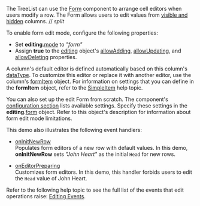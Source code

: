 The TreeList can use the [Form](/Documentation/ApiReference/UI_Components/dxForm/) component to arrange cell editors when users modify a row. The Form allows users to edit values from [visible and hidden](/Documentation/ApiReference/UI_Components/dxTreeList/Configuration/columns/#visible) columns.
// _split_

To enable form edit mode, configure the following properties:
- Set **editing**.[mode](/Documentation/ApiReference/UI_Components/dxTreeList/Configuration/editing/#mode) to *"form"*
- Assign **true** to the [editing](/Documentation/ApiReference/UI_Components/dxTreeList/Configuration/editing/) object's [allowAdding](/Documentation/ApiReference/UI_Components/dxTreeList/Configuration/editing/#allowAdding), [allowUpdating](/Documentation/ApiReference/UI_Components/dxTreeList/Configuration/editing/#allowUpdating), and [allowDeleting](/Documentation/ApiReference/UI_Components/dxTreeList/Configuration/editing/#allowDeleting) properties.

A column's default editor is defined automatically based on this column's [dataType](/Documentation/ApiReference/UI_Components/dxTreeList/Configuration/columns/#dataType). To customize this editor or replace it with another editor, use the column's [formItem](/Documentation/ApiReference/UI_Components/dxTreeList/Configuration/columns/#formItem) object. For information on settings that you can define in the **formItem** object, refer to the [SimpleItem](/Documentation/ApiReference/UI_Components/dxForm/Item_Types/SimpleItem/) help topic.

You can also set up the edit Form from scratch. The component's [configuration section](/Documentation/ApiReference/UI_Components/dxForm/) lists available settings. Specify these settings in the **editing**.[form](/Documentation/ApiReference/UI_Components/dxTreeList/Configuration/editing/#form) object. Refer to this object's description for information about form edit mode limitations.

This demo also illustrates the following event handlers:

- [onInitNewRow](/Documentation/ApiReference/UI_Components/dxTreeList/Configuration/#onInitNewRow)        
Populates form editors of a new row with default values. In this demo, **onInitNewRow** sets *"John Heart"* as the initial `Head` for new rows.

- [onEditorPreparing](/Documentation/ApiReference/UI_Components/dxTreeList/Configuration/#onEditorPreparing)         
Customizes form editors. In this demo, this handler forbids users to edit the `Head` value of John Heart.

Refer to the following help topic to see the full list of the events that edit operations raise: [Editing Events](/Documentation/Guide/UI_Components/TreeList/Editing/#Events).
